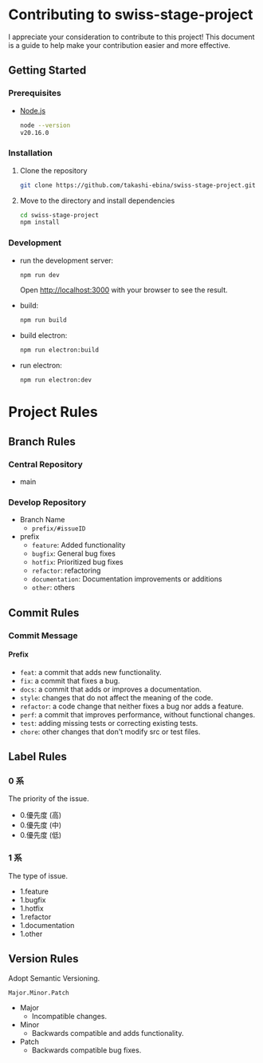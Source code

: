 
# Contributing to swiss-stage-project

I appreciate your consideration to contribute to this project! This document is a guide to help make your contribution easier and more effective.

## Getting Started

### Prerequisites

- [Node.js](https://nodejs.org)

    ```bash
    node --version
    v20.16.0
    ```

### Installation

1. Clone the repository

    ```bash
    git clone https://github.com/takashi-ebina/swiss-stage-project.git
    ```

2. Move to the directory and install dependencies

    ```bash
    cd swiss-stage-project
    npm install
    ```

### Development

- run the development server:

    ```bash
    npm run dev
    ```

    Open [http://localhost:3000](http://localhost:3000) with your browser to see the result.

- build:

    ```bash
    npm run build
    ```

- build electron:

    ```bash
    npm run electron:build
    ```

- run electron:

    ```bash
    npm run electron:dev
    ```

# Project Rules

## Branch Rules

### Central Repository

- main

### Develop Repository

- Branch Name
  - `prefix/#issueID`
- prefix
  - `feature`: Added functionality
  - `bugfix`: General bug fixes
  - `hotfix`: Prioritized bug fixes
  - `refactor`: refactoring
  - `documentation`: Documentation improvements or additions
  - `other`: others

## Commit Rules

### Commit Message

#### Prefix

- `feat`: a commit that adds new functionality.
- `fix`: a commit that fixes a bug.
- `docs`: a commit that adds or improves a documentation.
- `style`: changes that do not affect the meaning of the code.
- `refactor`: a code change that neither fixes a bug nor adds a feature.
- `perf`: a commit that improves performance, without functional changes.
- `test`: adding missing tests or correcting existing tests.
- `chore`: other changes that don't modify src or test files.

## Label Rules

### 0 系

The priority of the issue.

- 0.優先度 (高)
- 0.優先度 (中)
- 0.優先度 (低)

### 1 系

The type of issue.

- 1.feature
- 1.bugfix
- 1.hotfix
- 1.refactor
- 1.documentation
- 1.other

## Version Rules

Adopt Semantic Versioning.

```:txt
Major.Minor.Patch
```

- Major
  - Incompatible changes.
- Minor
  - Backwards compatible and adds functionality.
- Patch
  - Backwards compatible bug fixes.
